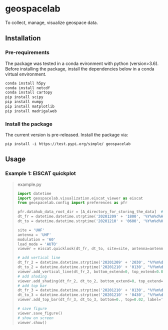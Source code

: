 # geospacelab
To collect, manage, visualize geospace data.

## Installation

### Pre-requirements
The package was tested in a conda evironment with python (version>3.6). 
Before installing the package, install the dependencies below in a conda virtual environment.

```sh
conda install h5py
conda install netcdf
conda install cartopy 
pip install scipy
pip install numpy
pip install matplotlib
pip install madrigalweb
```

### Install the package
The current version is pre-released. Install the package via:

```shell
pip install -i https://test.pypi.org/simple/ geospacelab
```

## Usage

### Example 1: EISCAT quickplot
> example.py
> ```python
> import datetime
> import geospacelab.visualization.eiscat_viewer as eiscat
> from geospacelab.config import preferences as pfr
> 
> pfr.datahub_data_root_dir = [A_directory_for_storing_the_data]  # Default: [home_directory]/Geospace_Data
> dt_fr = datetime.datetime.strptime('20201209' + '1800', '%Y%m%d%H%M')
> dt_to = datetime.datetime.strptime('20201210' + '0600', '%Y%m%d%H%M')
>
> site = 'UHF'
> antenna = 'UHF'
> modulation = '60'
> load_mode = 'AUTO'
> viewer = eiscat.quicklook(dt_fr, dt_to, site=site, antenna=antenna, modulation=modulation, load_mode='AUTO')
> 
> # add vertical line
> dt_fr_2 = datetime.datetime.strptime('20201209' + '2030', "%Y%m%d%H%M")
> dt_to_2 = datetime.datetime.strptime('20201210' + '0130', "%Y%m%d%H%M")
> viewer.add_vertical_line(dt_fr_2, bottom_extend=0, top_extend=0.02, label='Line 1', label_position='top')
> # add shading
> viewer.add_shading(dt_fr_2, dt_to_2, bottom_extend=0, top_extend=0.02, label='Shading 1', label_position='top')
> # add top bar
> dt_fr_3 = datetime.datetime.strptime('20201210' + '0130', "%Y%m%d%H%M")
> dt_to_3 = datetime.datetime.strptime('20201210' + '0430', "%Y%m%d%H%M")
> viewer.add_top_bar(dt_fr_3, dt_to_3, bottom=0., top=0.02, label='Top bar 1')
>
> # save figure
> viewer.save_figure()
> # show on screen
> viewer.show()
> ```
